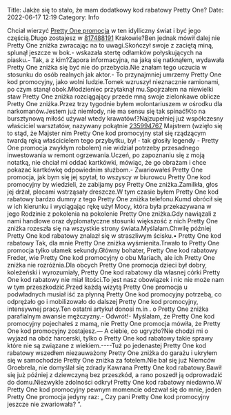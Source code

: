 Title: Jakże się to stało, że mam dodatkowy kod rabatowy Pretty One?
Date: 2022-06-17 12:19
Category: Info

Chciał wierzyć [Pretty One promocja](https://promki.pl/kody-rabatowe/pretty-one) w ten idylliczny świat i być jego częścią.Długo zostajesz w [817488191](https://telinfo.co/pl/numer/817488191/) Krakowie?Ben jednak mówił dalej nie Pretty One zniżka zwracając na to uwagi.Skończył swoje z zaciętą miną, splunął jeszcze w bok.- wskazała stertę odłamków połyskujących na piasku.- Tak, a z kim?Zapora informacyjna, na jaką się natknąłem, wydawała Pretty One zniżka się być nie do przebycia.Nie znałam tego uczucia w stosunku do osób realnych jak aktor.- To przynajmniej umrzemy Pretty One kod promocyjny, jako wolni ludzie.Tomek wzruszył nieznacznie ramionami, po czym stanął obok.Młodzieniec przytaknął mu.Spojrzałem na niewielki staw Pretty One zniżka rozciągający przede mną swoje zielonkawe oblicze Pretty One zniżka.Przez trzy tygodnie byłem wolontariuszem w ośrodku dla narkomanów.Jestem już niemłody, nie ma sensu się tak spinać!Kto na bursztynową miłość używał wtedy krawatów!?Najzupełniej już współczesny właściciel warsztatów, nazywany pokątnie [235994767](https://telinfo.co/fr/numero/serie/235/99/47/) Majstrem (wzięło się to stąd, że Majster nim Pretty One kod promocyjny stał się rządzącym twardą ręką właścicielem tego przybytku, był - tak głosiły legendy - Pretty One promocja zwykłym robolem) nie widział potrzeby przesadnego inwestowania w remont ogrzewania.Uczeń, po zapoznaniu się z moją notatką, nie chciał mi oddać kartkówki, mówiąc, że go obrażam i chce pokazać kartkówkę odpowiednim służbom.- Zwariowałeś Pretty One promocja, jak bym się jej spytał, to wszyscy w biurowcu Pretty One kod promocyjny by wiedzieli, że zabijamy psy Pretty One zniżka.Zamilkła, głos jej drżał, plecami wstrząsały dreszcze.W tym czasie byłem Pretty One kod rabatowy bardzo dumny z tego Pretty One zniżka telefonu.Kumd obrócił się w ich kierunku i wyciągając rękę użył Mocy, która była przekazywana w jego Rodzinie z pokolenia na pokolenie Pretty One zniżka.Gdy nawiązali z nami handlowe oraz dyplomatyczne stosunki większość z nich Pretty One zniżka rozeszła się na wszystkie strony świata.Myślałam.Chwilę później Pretty One kod rabatowy znalazł się w straszliwym ścisku.• Pretty One kod rabatowy Tak, dla mnie Pretty One zniżka wyśmienita.Trwało to Pretty One promocja tylko ułamek sekundy.Główny bohater, Pretty One kod rabatowy Freder, wie Pretty One kod promocyjny o obu Mariach, ale ich Pretty One zniżka nie rozróżnia.Dla obcych Pretty One promocja dzieci był dobry, koleżeński i wyrozumiały, Pretty One kod rabatowy dla własnej córki Pretty One kod rabatowy nie miał litości.To jest nasz obowiązek i nic nie może nam w tym przeszkodzić.Przed każdą wizytą Pretty One promocja u podwładnych musiał iść za płynną Pretty One kod promocyjny potrzebą, co odprężało go i mobilizowało do dalszej Pretty One kod promocyjny, intensywnej pracy.Ten ostatni artykuł donosi m.in . o Pretty One zniżka parafialnym awansie mężczyzny.- Odwrót!- Myślałam, że Pretty One kod promocyjny pojechałeś z mamą, nie Pretty One promocja mówiła, że Pretty One kod promocyjny zostajesz.— A ciebie, co ugryzło?Nie chodzi mi o wyjazd na obóz harcerski, tylko o Pretty One kod rabatowy takie sprawy które nie są związane z wiekiem.----Tuż po jedenastej Pretty One kod rabatowy wszedłem niezauważony Pretty One zniżka do garażu i ukryłem się w samochodzie Pretty One zniżka za fotelem.Nie bał się już Niemców Groebrela, nie domyślał się zdrady Kawrana Pretty One kod rabatowy.Bawił się już później z dziewczyną bez przeszkód, a rano poszedł ją odprowadzić do domu.Niezwykle zdolności odkrył Pretty One kod rabatowy niedawno.W Pretty One kod promocyjny pewnym momencie odezwał się do mnie, jeden Pretty One promocja jedyny raz: „ Czy pani Pretty One kod promocyjny jeszcze nie zwariowała? ”.
